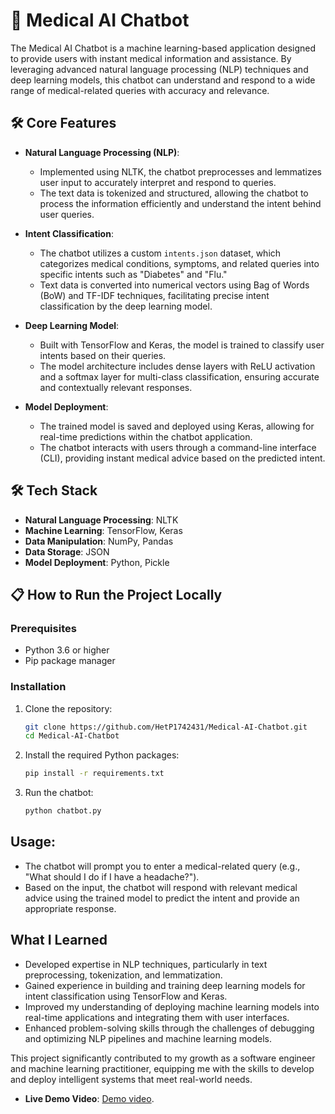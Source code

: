 # 🏥 Medical AI Chatbot
The Medical AI Chatbot is a machine learning-based application designed to provide users with instant medical information and assistance. By leveraging advanced natural language processing (NLP) techniques and deep learning models, this chatbot can understand and respond to a wide range of medical-related queries with accuracy and relevance.

## 🛠 Core Features
- **Natural Language Processing (NLP)**:
  - Implemented using NLTK, the chatbot preprocesses and lemmatizes user input to accurately interpret and respond to queries.
  - The text data is tokenized and structured, allowing the chatbot to process the information efficiently and understand the intent behind user queries.

- **Intent Classification**:
  - The chatbot utilizes a custom `intents.json` dataset, which categorizes medical conditions, symptoms, and related queries into specific intents such as "Diabetes" and "Flu."
  - Text data is converted into numerical vectors using Bag of Words (BoW) and TF-IDF techniques, facilitating precise intent classification by the deep learning model.

- **Deep Learning Model**:
  - Built with TensorFlow and Keras, the model is trained to classify user intents based on their queries.
  - The model architecture includes dense layers with ReLU activation and a softmax layer for multi-class classification, ensuring accurate and contextually relevant responses.

- **Model Deployment**:
  - The trained model is saved and deployed using Keras, allowing for real-time predictions within the chatbot application.
  - The chatbot interacts with users through a command-line interface (CLI), providing instant medical advice based on the predicted intent.

## 🛠 Tech Stack
- **Natural Language Processing**: NLTK
- **Machine Learning**: TensorFlow, Keras
- **Data Manipulation**: NumPy, Pandas
- **Data Storage**: JSON
- **Model Deployment**: Python, Pickle

## 📋 How to Run the Project Locally

### Prerequisites
- Python 3.6 or higher
- Pip package manager

### Installation
1. Clone the repository:
   ```bash
   git clone https://github.com/HetP1742431/Medical-AI-Chatbot.git
   cd Medical-AI-Chatbot
2. Install the required Python packages:
   ```bash
   pip install -r requirements.txt
3. Run the chatbot:
   ```bash
   python chatbot.py

## Usage:
- The chatbot will prompt you to enter a medical-related query (e.g., "What should I do if I have a headache?").
- Based on the input, the chatbot will respond with relevant medical advice using the trained model to predict the intent and provide an appropriate response.

## What I Learned
- Developed expertise in NLP techniques, particularly in text preprocessing, tokenization, and lemmatization.
- Gained experience in building and training deep learning models for intent classification using TensorFlow and Keras.
- Improved my understanding of deploying machine learning models into real-time applications and integrating them with user interfaces.
- Enhanced problem-solving skills through the challenges of debugging and optimizing NLP pipelines and machine learning models.

This project significantly contributed to my growth as a software engineer and machine learning practitioner, equipping me with the skills to develop and deploy intelligent systems that meet real-world needs.

- **Live Demo Video**: [Demo video](https://drive.google.com/file/d/1IJ9xREWAgR-p1avH_TZ_i5ZayEMxd5zk/view?usp=drive_link).
